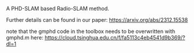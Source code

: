 A PHD-SLAM based Radio-SLAM method.

Further details can be found in our paper:
https://arxiv.org/abs/2312.15538

note that the gmphd code in the toolbox needs to be overwritten with gmphd.m here:
https://cloud.tsinghua.edu.cn/f/fa5113c4eb4541d9b369/?dl=1

